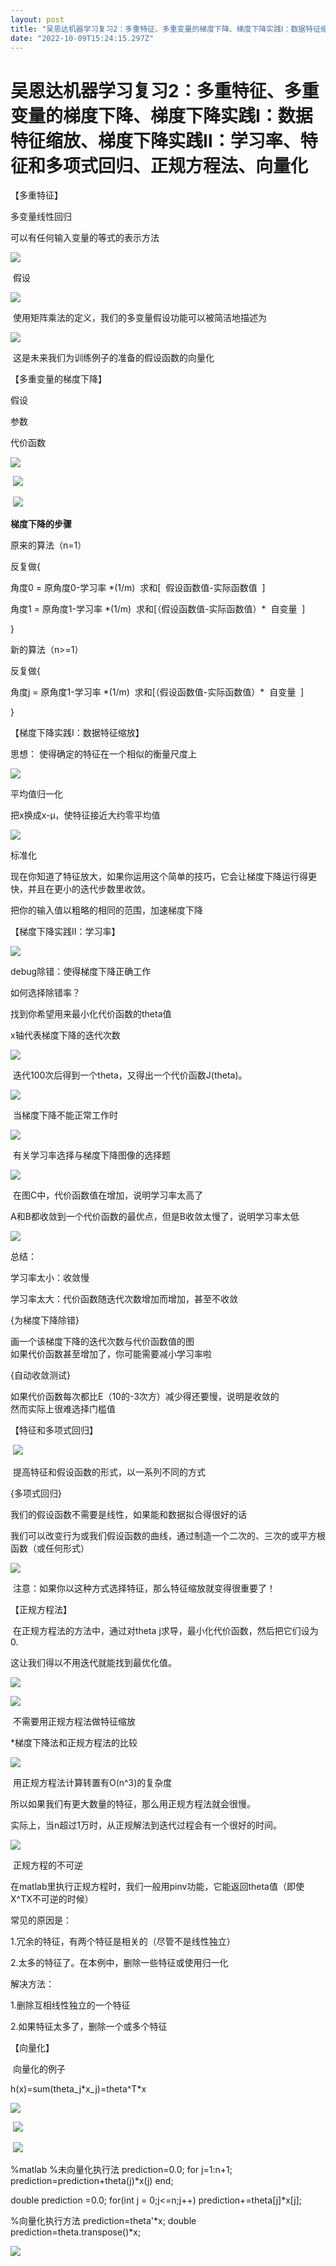 ```yaml
---
layout: post
title: "吴恩达机器学习复习2：多重特征、多重变量的梯度下降、梯度下降实践Ⅰ：数据特征缩放、梯度下降实践Ⅱ：学习率、特征和多项式回归、正规方程法、向量化"
date: "2022-10-09T15:24:15.297Z"
---
```

吴恩达机器学习复习2：多重特征、多重变量的梯度下降、梯度下降实践Ⅰ：数据特征缩放、梯度下降实践Ⅱ：学习率、特征和多项式回归、正规方程法、向量化
=======================================================================

【多重特征】

多变量线性回归

可以有任何输入变量的等式的表示方法

![](https://img2022.cnblogs.com/blog/2542550/202210/2542550-20221009144739751-846531930.png)

 假设

![](https://img2022.cnblogs.com/blog/2542550/202210/2542550-20221009145735598-595281209.png)

 使用矩阵乘法的定义，我们的多变量假设功能可以被简洁地描述为

![](https://img2022.cnblogs.com/blog/2542550/202210/2542550-20221009145837896-1201818607.png)

 这是未来我们为训练例子的准备的假设函数的向量化

【多重变量的梯度下降】

假设

参数

代价函数

![](https://img2022.cnblogs.com/blog/2542550/202210/2542550-20221009150306272-423381830.png)

 ![](https://img2022.cnblogs.com/blog/2542550/202210/2542550-20221009150323487-400312151.png)

 ![](https://img2022.cnblogs.com/blog/2542550/202210/2542550-20221009150331713-1206933517.png)

**梯度下降的步骤**

原来的算法（n=1）

反复做{

角度0 = 原角度0-学习率 \*(1/m)  求和\[  假设函数值-实际函数值  \]

角度1 = 原角度1-学习率 \*(1/m)  求和\[（假设函数值-实际函数值）\*  自变量  \]

}

新的算法（n>=1）

反复做{

角度j = 原角度1-学习率 \*(1/m)  求和\[（假设函数值-实际函数值）\*  自变量  \]

}

【梯度下降实践Ⅰ：数据特征缩放】

思想： 使得确定的特征在一个相似的衡量尺度上

![](https://img2022.cnblogs.com/blog/2542550/202210/2542550-20221009151153373-1312641909.png)

平均值归一化

把x换成x-μ，使特征接近大约零平均值

![](https://img2022.cnblogs.com/blog/2542550/202210/2542550-20221009151234058-785395881.png)

标准化

现在你知道了特征放大，如果你运用这个简单的技巧，它会让梯度下降运行得更快，并且在更小的迭代步数里收敛。

把你的输入值以粗略的相同的范围，加速梯度下降

【梯度下降实践Ⅱ：学习率】

![](https://img2022.cnblogs.com/blog/2542550/202210/2542550-20221009153006767-38260611.png)

debug除错：使得梯度下降正确工作

如何选择除错率？

找到你希望用来最小化代价函数的theta值

x轴代表梯度下降的迭代次数

![](https://img2022.cnblogs.com/blog/2542550/202210/2542550-20221009153252693-694167023.png)

 迭代100次后得到一个theta，又得出一个代价函数J(theta)。

![](https://img2022.cnblogs.com/blog/2542550/202210/2542550-20221009154506008-677978802.png)

 当梯度下降不能正常工作时

![](https://img2022.cnblogs.com/blog/2542550/202210/2542550-20221009154524905-950460525.png)

 有关学习率选择与梯度下降图像的选择题

![](https://img2022.cnblogs.com/blog/2542550/202210/2542550-20221009154548913-1861229615.png)

 在图C中，代价函数值在增加，说明学习率太高了

A和B都收敛到一个代价函数的最优点，但是B收敛太慢了，说明学习率太低

![](https://img2022.cnblogs.com/blog/2542550/202210/2542550-20221009154658912-2089714882.png)

总结：

学习率太小：收敛慢

学习率太大：代价函数随迭代次数增加而增加，甚至不收敛

{为梯度下降除错}

画一个该梯度下降的迭代次数与代价函数值的图  
如果代价函数甚至增加了，你可能需要减小学习率啦

{自动收敛测试}

如果代价函数每次都比E（10的-3次方）减少得还要慢，说明是收敛的  
然而实际上很难选择门槛值

【特征和多项式回归】

 ![](https://img2022.cnblogs.com/blog/2542550/202210/2542550-20221009221649292-2028655019.png)

 提高特征和假设函数的形式，以一系列不同的方式

{多项式回归}

我们的假设函数不需要是线性，如果能和数据拟合得很好的话

我们可以改变行为或我们假设函数的曲线，通过制造一个二次的、三次的或平方根函数（或任何形式）

![](https://img2022.cnblogs.com/blog/2542550/202210/2542550-20221009221932937-992592241.png)

 注意：如果你以这种方式选择特征，那么特征缩放就变得很重要了！

【正规方程法】

 在正规方程法的方法中，通过对theta j求导，最小化代价函数，然后把它们设为0.

这让我们得以不用迭代就能找到最优化值。

![](https://img2022.cnblogs.com/blog/2542550/202210/2542550-20221009222924922-1319259337.png)

![](https://img2022.cnblogs.com/blog/2542550/202210/2542550-20221009223005514-1109241091.png)

 不需要用正规方程法做特征缩放

\*梯度下降法和正规方程法的比较

![](https://img2022.cnblogs.com/blog/2542550/202210/2542550-20221009223116711-953985200.png)

 用正规方程法计算转置有O(n^3)的复杂度

所以如果我们有更大数量的特征，那么用正规方程法就会很慢。

实际上，当n超过1万时，从正规解法到迭代过程会有一个很好的时间。

![](https://img2022.cnblogs.com/blog/2542550/202210/2542550-20221009224650370-1414128173.png)

 正规方程的不可逆

在matlab里执行正规方程时，我们一般用pinv功能，它能返回theta值（即使X^TX不可逆的时候）

常见的原因是：

1.冗余的特征，有两个特征是相关的（尽管不是线性独立）

2.太多的特征了。在本例中，删除一些特征或使用归一化

解决方法：

1.删除互相线性独立的一个特征

2.如果特征太多了，删除一个或多个特征

【向量化】

 向量化的例子

h(x)=sum(theta\_j\*x\_j)=theta^T\*x

![](https://img2022.cnblogs.com/blog/2542550/202210/2542550-20221009230157753-1848698337.png)

 ![](https://img2022.cnblogs.com/blog/2542550/202210/2542550-20221009230215493-568902325.png)

 ![](https://img2022.cnblogs.com/blog/2542550/202210/2542550-20221009230224660-1989380001.png)

%matlab
%未向量化执行法
prediction\=0.0;
for j=1:n+1;
    prediction\=prediction+theta(j)\*x(j)
end;

double prediction \=0.0;
for(int j = 0;j<=n;j++)
    prediction+=theta\[j\]\*x\[j\];

%向量化执行方法
prediction\=theta'\*x;
double prediction\=theta.transpose()\*x;

![](https://img2022.cnblogs.com/blog/2542550/202210/2542550-20221009230600658-290094036.png)